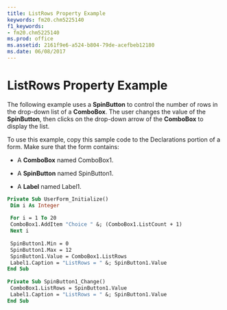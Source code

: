 ```yaml
---
title: ListRows Property Example
keywords: fm20.chm5225140
f1_keywords:
- fm20.chm5225140
ms.prod: office
ms.assetid: 2161f9e6-a524-b804-79de-acefbeb12180
ms.date: 06/08/2017
---
```



# ListRows Property Example

The following example uses a **SpinButton** to control the number of rows in the drop-down list of a **ComboBox**. The user changes the value of the **SpinButton**, then clicks on the drop-down arrow of the **ComboBox** to display the list.

To use this example, copy this sample code to the Declarations portion of a form. Make sure that the form contains:




- A **ComboBox** named ComboBox1.
    
- A **SpinButton** named SpinButton1.
    
- A **Label** named Label1.
    




```vb
Private Sub UserForm_Initialize() 
 Dim i As Integer 
 
 For i = 1 To 20 
 ComboBox1.AddItem "Choice " &; (ComboBox1.ListCount + 1) 
 Next i 
 
 SpinButton1.Min = 0 
 SpinButton1.Max = 12 
 SpinButton1.Value = ComboBox1.ListRows 
 Label1.Caption = "ListRows = " &; SpinButton1.Value 
End Sub 
 
Private Sub SpinButton1_Change() 
 ComboBox1.ListRows = SpinButton1.Value 
 Label1.Caption = "ListRows = " &; SpinButton1.Value 
End Sub
```


